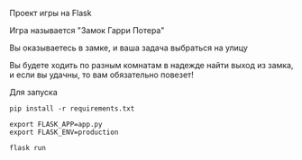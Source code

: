 Проект игры на Flask

Игра называется "Замок Гарри Потера"

Вы оказываетесь в замке, и ваша задача выбраться на улицу

Вы будете ходить по разным комнатам в надежде найти выход из замка, и если вы удачны, то вам обязательно повезет!



Для запуска

```
pip install -r requirements.txt

export FLASK_APP=app.py
export FLASK_ENV=production

flask run
```

